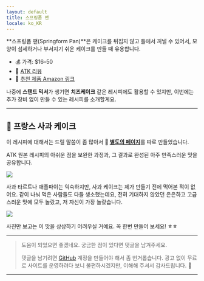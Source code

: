 ```yaml
---
layout: default
title: 스프링폼 팬
locale: ko_KR
---
```


**스프링폼 팬(Springform Pan)**은 케이크를 뒤집지 않고 틀에서 꺼낼 수 있어서, 모양이 섬세하거나 부서지기 쉬운 케이크를 만들 때 유용합니다.

- 💰 가격: $16–50  
- 🔗 [ATK 리뷰](https://www.americastestkitchen.com/equipment_reviews/1656-springform-pans)  
- 🛒 [추천 제품 Amazon 링크](https://www.amazon.com/dp/B000237FSA)

나중에 **스탠드 믹서**가 생기면 **치즈케이크** 같은 레시피에도 활용할 수 있지만, 이번에는 추가 장비 없이 만들 수 있는 레시피를 소개할게요.

---

## 🍏 프랑스 사과 케이크

이 레시피에 대해서는 드릴 말씀이 좀 많아서 🔗 [**별도의 페이지**](/baking/recipes/french_apple_cake)를 따로 만들었습니다.

ATK 원본 레시피의 아쉬운 점을 보완한 과정과, 그 결과로 완성된 아주 만족스러운 맛을 공유합니다.

[![](https://live.staticflickr.com/65535/53808856734_0f2080fe45_n.jpg)](/baking/recipes/french_apple_cake)

사과 타르트나 애플파이는 익숙하지만, 사과 케이크는 제가 만들기 전에 먹어본 적이 없어요. 같이 나눠 먹은 사람들도 다들 생소했는데요, 전혀 기대하지 않았던 은은하고 고급스러운 맛에 모두 놀랐고, 저 자신이 가장 놀랐습니다.

[![](https://live.staticflickr.com/65535/53808532216_b6d7dc7cef_n.jpg)](/baking/recipes/french_apple_cake)

사진만 보고는 이 맛을 상상하기 어려우실 거예요. 꼭 한번 만들어 보세요! ㅎㅎ

---

> 도움이 되었으면 좋겠네요. 궁금한 점이 있다면 댓글을 남겨주세요.
>
> 댓글을 남기려면 [GitHub](http://github.com) 계정을 만들어야 해서 좀 번거롭습니다. 광고 없이 무료로 사이트를 운영하려다 보니 불편하시겠지만, 이해해 주셔서 감사드립니다. 🙂

---